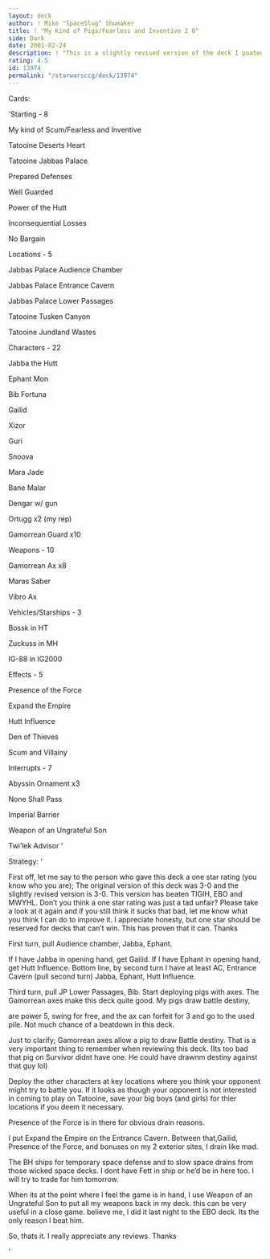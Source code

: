 ```yaml
---
layout: deck
author: ! Mike "SpaceSlug" Shumaker
title: ! "My Kind of Pigs/Fearless and Inventive 2 0"
side: Dark
date: 2001-02-24
description: ! "This is a slightly revised version of the deck I poated yesterday. I took this version to the local SWCCG hangout and played it against 3 light side decks all of which it beat. 2 of which were very good."
rating: 4.5
id: 13974
permalink: "/starwarsccg/deck/13974"
---
```

Cards: 

'Starting - 8

My kind of Scum/Fearless and Inventive

Tatooine Deserts Heart

Tatooine Jabbas Palace

Prepared Defenses

Well Guarded

Power of the Hutt

Inconsequential Losses

No Bargain


Locations - 5

Jabbas Palace Audience Chamber

Jabbas Palace Entrance Cavern

Jabbas Palace Lower Passages

Tatooine Tusken Canyon

Tatooine Jundland Wastes


Characters - 22

Jabba the Hutt

Ephant Mon

Bib Fortuna

Gailid

Xizor

Guri

Snoova

Mara Jade

Bane Malar

Dengar w/ gun

Ortugg x2 (my rep)

Gamorrean Guard x10


Weapons - 10

Gamorrean Ax x8

Maras Saber

Vibro Ax


Vehicles/Starships - 3

Bossk in HT

Zuckuss in MH

IG-88 in IG2000


Effects - 5

Presence of the Force 

Expand the Empire

Hutt Influence

Den of Thieves

Scum and Villainy


Interrupts - 7

Abyssin Ornament x3

None Shall Pass

Imperial Barrier

Weapon of an Ungrateful Son

Twi’lek Advisor '

Strategy: '

First off, let me say to the person who gave this deck a one star rating (you know who you are); The original version of this deck was 3-0 and the slightly revised version is 3-0. This version has beaten TIGIH, EBO and MWYHL. Don’t you think a one star rating was just a tad unfair? Please take a look at it again and if you still think it sucks that bad, let me know what you think I can do to improve it. I appreciate honesty, but one star should be reserved for decks that can’t win. This has proven that it can. Thanks


First turn, pull Audience chamber, Jabba, Ephant.

If I have Jabba in opening hand, get Gailid. If I have Ephant in opening hand, get Hutt Influence. Bottom line, by second turn I have at least AC, Entrance Cavern (pull second turn) Jabba, Ephant, Hutt Influence.


Third turn, pull JP Lower Passages, Bib. Start deploying pigs with axes. The Gamorrean axes make this deck quite good. My pigs draw battle destiny,

 are power 5,  swing for free, and the ax can forfeit for 3 and go to the used pile. Not much chance of a beatdown in this deck.


Just to clarify; Gamorrean axes allow a pig to draw Battle destiny. That is a very important thing to remember when reviewing this deck. (Its too bad that pig on Survivor didnt have one. He could have drawnm destiny against that guy lol)


Deploy the other characters at key locations where you think your opponent might try to battle you. If it looks as though your opponent is not interested in coming to play on Tatooine, save your big boys (and girls) for thier locations if you deem it necessary.


Presence of the Force is in there for obvious drain reasons.


I put Expand the Empire on the Entrance Cavern. Between that,Gailid, Presence of the Force, and  bonuses on my 2 exterior sites, I drain like mad.


The BH ships for temporary space defense and to slow space drains from those wicked space decks. I dont have Fett in ship or he’d be in here too. I will try to trade for him tomorrow.


When its at the point where I feel the game is in hand, I use Weapon of an Ungrateful Son to put all my weapons back in my deck. this can be very useful in a close game. believe me, I did it last night to the EBO deck. Its the only reason I beat him.


So, thats it. I really appreciate any reviews. Thanks





'
